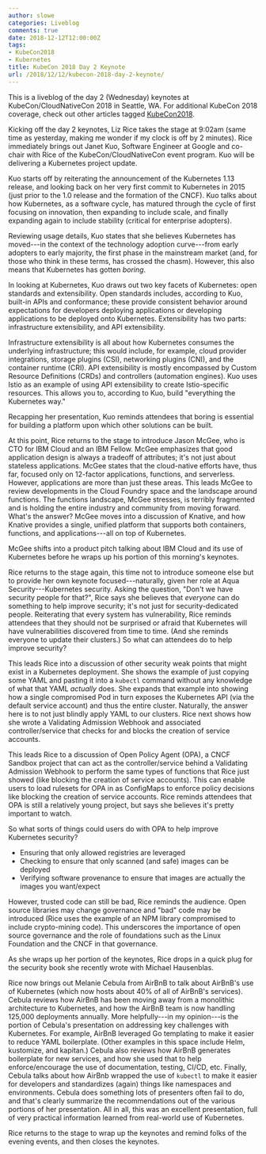```yaml
---
author: slowe
categories: Liveblog
comments: true
date: 2018-12-12T12:00:00Z
tags:
- KubeCon2018
- Kubernetes
title: KubeCon 2018 Day 2 Keynote
url: /2018/12/12/kubecon-2018-day-2-keynote/
---
```


This is a liveblog of the day 2 (Wednesday) keynotes at KubeCon/CloudNativeCon 2018 in Seattle, WA. For additional KubeCon 2018 coverage, check out other articles tagged [KubeCon2018][link-1].<!--more-->

Kicking off the day 2 keynotes, Liz Rice takes the stage at 9:02am (same time as yesterday, making me wonder if my clock is off by 2 minutes). Rice immediately brings out Janet Kuo, Software Engineer at Google and co-chair with Rice of the KubeCon/CloudNativeCon event program. Kuo will be delivering a Kubernetes project update.

Kuo starts off by reiterating the announcement of the Kubernetes 1.13 release, and looking back on her very first commit to Kubernetes in 2015 (just prior to the 1.0 release and the formation of the CNCF). Kuo talks about how Kubernetes, as a software cycle, has matured through the cycle of first focusing on innovation, then expanding to include scale, and finally expanding again to include stability (critical for enterprise adopters).

Reviewing usage details, Kuo states that she believes Kubernetes has moved---in the context of the technology adoption curve---from early adopters to early majority, the first phase in the mainstream market (and, for those who think in these terms, has crossed the chasm). However, this also means that Kubernetes has gotten _boring_.

In looking at Kubernetes, Kuo draws out two key facets of Kubernetes: open standards and extensibility. Open standards includes, according to Kuo, built-in APIs and conformance; these provide consistent behavior around expectations for developers deploying applications or developing applications to be deployed onto Kubernetes. Extensibility has two parts: infrastructure extensibility, and API extensibility.

Infrastructure extensibility is all about how Kubernetes consumes the underlying infrastructure; this would include, for example, cloud provider integrations, storage plugins (CSI), networking plugins (CNI), and the container runtime (CRI). API extensibility is mostly encompassed by Custom Resource Definitions (CRDs) and controllers (automation engines). Kuo uses Istio as an example of using API extensibility to create Istio-specific resources. This allows you to, according to Kuo, build "everything the Kubernetes way."

Recapping her presentation, Kuo reminds attendees that boring is essential for building a platform upon which other solutions can be built.

At this point, Rice returns to the stage to introduce Jason McGee, who is CTO for IBM Cloud and an IBM Fellow. McGee emphasizes that good application design is always a tradeoff of attributes; it's not just about stateless applications. McGee states that the cloud-native efforts have, thus far, focused only on 12-factor applications, functions, and serverless. However, applications are more than just these areas. This leads McGee to review developments in the Cloud Foundry space and the landscape around functions. The functions landscape, McGee stresses, is terribly fragmented and is holding the entire industry and community from moving forward. What's the answer? McGee moves into a discussion of Knative, and how Knative provides a single, unified platform that supports both containers, functions, and applications---all on top of Kubernetes.

McGee shifts into a product pitch talking about IBM Cloud and its use of Kubernetes before he wraps up his portion of this morning's keynotes.

Rice returns to the stage again, this time not to introduce someone else but to provide her own keynote focused---naturally, given her role at Aqua Security---Kubernetes security. Asking the question, "Don't we have security people for that?", Rice says she believes that _everyone_ can do something to help improve security; it's not just for security-dedicated people. Reiterating that every system has vulnerability, Rice reminds attendees that they should not be surprised or afraid that Kubernetes will have vulnerabilities discovered from time to time. (And she reminds everyone to update their clusters.) So what can attendees do to help improve security?

This leads Rice into a discussion of other security weak points that might exist in a Kubernetes deployment. She shows the example of just copying some YAML and pasting it into a `kubectl` command without any knowledge of what that YAML _actually_ does. She expands that example into showing how a single compromised Pod in turn exposes the Kubernetes API (via the default service account) and thus the entire cluster. Naturally, the answer here is to not just blindly apply YAML to our clusters. Rice next shows how she wrote a Validating Admission Webhook and associated controller/service that checks for and blocks the creation of service accounts.

This leads Rice to a discussion of Open Policy Agent (OPA), a CNCF Sandbox project that can act as the controller/service behind a Validating Admission Webhook to perform the same types of functions that Rice just showed (like blocking the creation of service accounts). This can enable users to load rulesets for OPA in as ConfigMaps to enforce policy decisions like blocking the creation of service accounts. Rice reminds attendees that OPA is still a relatively young project, but says she believes it's pretty important to watch.

So what sorts of things could users do with OPA to help improve Kubernetes security?

* Ensuring that only allowed registries are leveraged
* Checking to ensure that only scanned (and safe) images can be deployed
* Verifying software provenance to ensure that images are actually the images you want/expect

However, trusted code can still be bad, Rice reminds the audience. Open source libraries may change governance and "bad" code may be introduced (Rice uses the example of an NPM library compromised to include crypto-mining code). This underscores the importance of open source governance and the role of foundations such as the Linux Foundation and the CNCF in that governance.

As she wraps up her portion of the keynotes, Rice drops in a quick plug for the security book she recently wrote with Michael Hausenblas.

Rice now brings out Melanie Cebula from AirBnB to talk about AirBnB's use of Kubernetes (which now hosts about 40% of all of AirBnB's services). Cebula reviews how AirBnB has been moving away from a monolithic architecture to Kubernetes, and how the AirBnB team is now handling 125,000 deployments annually. More helpfully---in my opinion---is the portion of Cebula's presentation on addressing key challenges with Kubernetes. For example, AirBnB leveraged Go templating to make it easier to reduce YAML boilerplate. (Other examples in this space include Helm, kustomize, and kapitan.) Cebula also reviews how AirBnB generates boilerplate for new services, and how she used that to help enforce/encourage the use of documentation, testing, CI/CD, etc. Finally, Cebula talks about how AirBnb wrapped the use of `kubectl` to make it easier for developers and standardizes (again) things like namespaces and environments. Cebula does something lots of presenters often fail to do, and that's clearly summarize the recommendations out of the various portions of her presentation. All in all, this was an excellent presentation, full of very practical information learned from real-world use of Kubernetes.

Rice returns to the stage to wrap up the keynotes and remind folks of the evening events, and then closes the keynotes.

[link-1]: /tags/kubecon2018/
